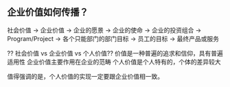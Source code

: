 ## 企业价值如何传播？
社会价值 -> 企业价值 -> 企业的愿景 -> 企业的使命 -> 企业的投资组合 -> Program/Project -> 各个只能部门的部门目标 -> 员工的目标 -> 最终产品或服务

?? 社会价值 vs 企业价值 vs 个人价值??
价值是一种普遍的追求和信仰，具有普遍适用性
企业价值主要作用在企业的范畴
个人价值是个人特有的，个体的差异较大

值得强调的是，个人价值的实现一定要跟企业价值相一致。